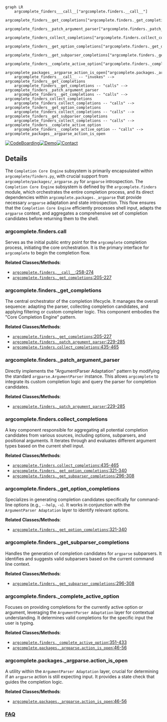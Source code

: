 ```mermaid
graph LR
    argcomplete_finders___call__["argcomplete.finders.__call__"]
    argcomplete_finders__get_completions["argcomplete.finders._get_completions"]
    argcomplete_finders__patch_argument_parser["argcomplete.finders._patch_argument_parser"]
    argcomplete_finders_collect_completions["argcomplete.finders.collect_completions"]
    argcomplete_finders__get_option_completions["argcomplete.finders._get_option_completions"]
    argcomplete_finders__get_subparser_completions["argcomplete.finders._get_subparser_completions"]
    argcomplete_finders__complete_active_option["argcomplete.finders._complete_active_option"]
    argcomplete_packages__argparse_action_is_open["argcomplete.packages._argparse.action_is_open"]
    argcomplete_finders___call__ -- "invokes" --> argcomplete_finders__get_completions
    argcomplete_finders__get_completions -- "calls" --> argcomplete_finders__patch_argument_parser
    argcomplete_finders__get_completions -- "calls" --> argcomplete_finders_collect_completions
    argcomplete_finders_collect_completions -- "calls" --> argcomplete_finders__get_option_completions
    argcomplete_finders_collect_completions -- "calls" --> argcomplete_finders__get_subparser_completions
    argcomplete_finders_collect_completions -- "calls" --> argcomplete_finders__complete_active_option
    argcomplete_finders__complete_active_option -- "calls" --> argcomplete_packages__argparse_action_is_open
```

[![CodeBoarding](https://img.shields.io/badge/Generated%20by-CodeBoarding-9cf?style=flat-square)](https://github.com/CodeBoarding/GeneratedOnBoardings)[![Demo](https://img.shields.io/badge/Try%20our-Demo-blue?style=flat-square)](https://www.codeboarding.org/demo)[![Contact](https://img.shields.io/badge/Contact%20us%20-%20contact@codeboarding.org-lightgrey?style=flat-square)](mailto:contact@codeboarding.org)

## Details

The `Completion Core Engine` subsystem is primarily encapsulated within `argcomplete/finders.py`, with crucial support from `argcomplete/packages/_argparse.py` for `argparse` introspection. The `Completion Core Engine` subsystem is defined by the `argcomplete.finders` module, which orchestrates the entire completion process, and its direct dependencies within `argcomplete.packages._argparse` that provide necessary `argparse` adaptation and state introspection. This flow ensures that the `Completion Core Engine` efficiently processes shell input, adapts the `argparse` context, and aggregates a comprehensive set of completion candidates before returning them to the shell.

### argcomplete.finders.__call__
Serves as the initial public entry point for the `argcomplete` completion process, initiating the core orchestration. It is the primary interface for `argcomplete` to begin the completion flow.


**Related Classes/Methods**:

- <a href="https://github.com/kislyuk/argcomplete/blob/main/argcomplete/finders.py#L258-L274" target="_blank" rel="noopener noreferrer">`argcomplete.finders.__call__`:258-274</a>
- <a href="https://github.com/kislyuk/argcomplete/blob/main/argcomplete/finders.py#L205-L227" target="_blank" rel="noopener noreferrer">`argcomplete.finders._get_completions`:205-227</a>


### argcomplete.finders._get_completions
The central orchestrator of the completion lifecycle. It manages the overall sequence: adapting the parser, collecting completion candidates, and applying filtering or custom completer logic. This component embodies the "Core Completion Engine" pattern.


**Related Classes/Methods**:

- <a href="https://github.com/kislyuk/argcomplete/blob/main/argcomplete/finders.py#L205-L227" target="_blank" rel="noopener noreferrer">`argcomplete.finders._get_completions`:205-227</a>
- <a href="https://github.com/kislyuk/argcomplete/blob/main/argcomplete/finders.py#L229-L285" target="_blank" rel="noopener noreferrer">`argcomplete.finders._patch_argument_parser`:229-285</a>
- <a href="https://github.com/kislyuk/argcomplete/blob/main/argcomplete/finders.py#L435-L465" target="_blank" rel="noopener noreferrer">`argcomplete.finders.collect_completions`:435-465</a>


### argcomplete.finders._patch_argument_parser
Directly implements the "ArgumentParser Adaptation" pattern by modifying the standard `argparse.ArgumentParser` instance. This allows `argcomplete` to integrate its custom completion logic and query the parser for completion candidates.


**Related Classes/Methods**:

- <a href="https://github.com/kislyuk/argcomplete/blob/main/argcomplete/finders.py#L229-L285" target="_blank" rel="noopener noreferrer">`argcomplete.finders._patch_argument_parser`:229-285</a>


### argcomplete.finders.collect_completions
A key component responsible for aggregating all potential completion candidates from various sources, including options, subparsers, and positional arguments. It iterates through and evaluates different argument types based on the current shell input.


**Related Classes/Methods**:

- <a href="https://github.com/kislyuk/argcomplete/blob/main/argcomplete/finders.py#L435-L465" target="_blank" rel="noopener noreferrer">`argcomplete.finders.collect_completions`:435-465</a>
- <a href="https://github.com/kislyuk/argcomplete/blob/main/argcomplete/finders.py#L321-L340" target="_blank" rel="noopener noreferrer">`argcomplete.finders._get_option_completions`:321-340</a>
- <a href="https://github.com/kislyuk/argcomplete/blob/main/argcomplete/finders.py#L296-L308" target="_blank" rel="noopener noreferrer">`argcomplete.finders._get_subparser_completions`:296-308</a>


### argcomplete.finders._get_option_completions
Specializes in generating completion candidates specifically for command-line options (e.g., `--help`, `-v`). It works in conjunction with the `ArgumentParser Adaptation` layer to identify relevant options.


**Related Classes/Methods**:

- <a href="https://github.com/kislyuk/argcomplete/blob/main/argcomplete/finders.py#L321-L340" target="_blank" rel="noopener noreferrer">`argcomplete.finders._get_option_completions`:321-340</a>


### argcomplete.finders._get_subparser_completions
Handles the generation of completion candidates for `argparse` subparsers. It identifies and suggests valid subparsers based on the current command line context.


**Related Classes/Methods**:

- <a href="https://github.com/kislyuk/argcomplete/blob/main/argcomplete/finders.py#L296-L308" target="_blank" rel="noopener noreferrer">`argcomplete.finders._get_subparser_completions`:296-308</a>


### argcomplete.finders._complete_active_option
Focuses on providing completions for the currently active option or argument, leveraging the `ArgumentParser Adaptation` layer for contextual understanding. It determines valid completions for the specific input the user is typing.


**Related Classes/Methods**:

- <a href="https://github.com/kislyuk/argcomplete/blob/main/argcomplete/finders.py#L351-L433" target="_blank" rel="noopener noreferrer">`argcomplete.finders._complete_active_option`:351-433</a>
- <a href="https://github.com/kislyuk/argcomplete/blob/main/argcomplete/packages/_argparse.py#L46-L56" target="_blank" rel="noopener noreferrer">`argcomplete.packages._argparse.action_is_open`:46-56</a>


### argcomplete.packages._argparse.action_is_open
A utility within the `ArgumentParser Adaptation` layer, crucial for determining if an `argparse` action is still expecting input. It provides a state check that guides the completion logic.


**Related Classes/Methods**:

- <a href="https://github.com/kislyuk/argcomplete/blob/main/argcomplete/packages/_argparse.py#L46-L56" target="_blank" rel="noopener noreferrer">`argcomplete.packages._argparse.action_is_open`:46-56</a>




### [FAQ](https://github.com/CodeBoarding/GeneratedOnBoardings/tree/main?tab=readme-ov-file#faq)